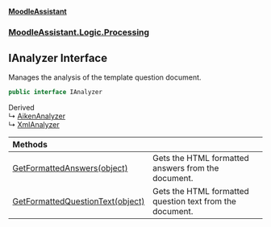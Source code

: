 #### [MoodleAssistant](index.md 'index')
### [MoodleAssistant.Logic.Processing](MoodleAssistant.Logic.Processing.md 'MoodleAssistant.Logic.Processing')

## IAnalyzer Interface

Manages the analysis of the template question document.

```csharp
public interface IAnalyzer
```

Derived  
&#8627; [AikenAnalyzer](MoodleAssistant.Logic.Processing.Aiken.AikenAnalyzer.md 'MoodleAssistant.Logic.Processing.Aiken.AikenAnalyzer')  
&#8627; [XmlAnalyzer](MoodleAssistant.Logic.Processing.XML.XmlAnalyzer.md 'MoodleAssistant.Logic.Processing.XML.XmlAnalyzer')

| Methods | |
| :--- | :--- |
| [GetFormattedAnswers(object)](MoodleAssistant.Logic.Processing.IAnalyzer.GetFormattedAnswers(object).md 'MoodleAssistant.Logic.Processing.IAnalyzer.GetFormattedAnswers(object)') | Gets the HTML formatted answers from the document. |
| [GetFormattedQuestionText(object)](MoodleAssistant.Logic.Processing.IAnalyzer.GetFormattedQuestionText(object).md 'MoodleAssistant.Logic.Processing.IAnalyzer.GetFormattedQuestionText(object)') | Gets the HTML formatted question text from the document. |
